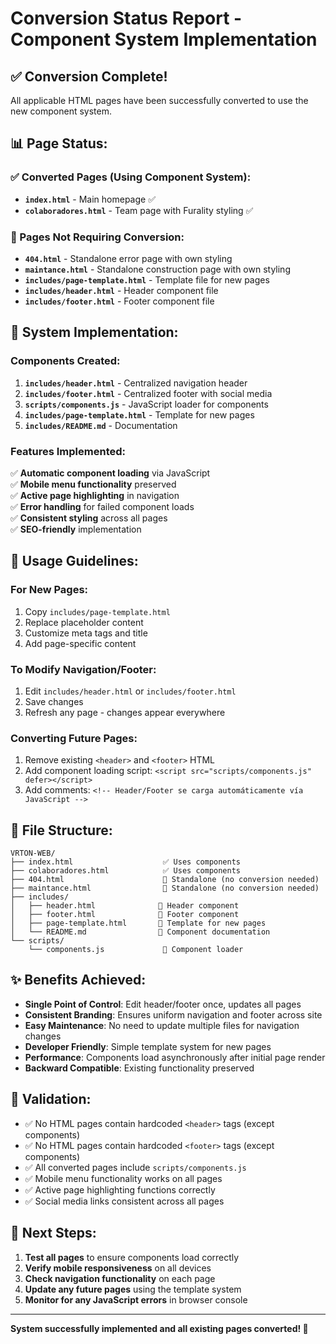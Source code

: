 # Conversion Status Report - Component System Implementation

## ✅ **Conversion Complete!**

All applicable HTML pages have been successfully converted to use the new component system.

## 📊 **Page Status:**

### **✅ Converted Pages (Using Component System):**
- **`index.html`** - Main homepage ✅
- **`colaboradores.html`** - Team page with Furality styling ✅

### **🚫 Pages Not Requiring Conversion:**
- **`404.html`** - Standalone error page with own styling
- **`maintance.html`** - Standalone construction page with own styling
- **`includes/page-template.html`** - Template file for new pages
- **`includes/header.html`** - Header component file
- **`includes/footer.html`** - Footer component file

## 🎯 **System Implementation:**

### **Components Created:**
1. **`includes/header.html`** - Centralized navigation header
2. **`includes/footer.html`** - Centralized footer with social media
3. **`scripts/components.js`** - JavaScript loader for components
4. **`includes/page-template.html`** - Template for new pages
5. **`includes/README.md`** - Documentation

### **Features Implemented:**
✅ **Automatic component loading** via JavaScript  
✅ **Mobile menu functionality** preserved  
✅ **Active page highlighting** in navigation  
✅ **Error handling** for failed component loads  
✅ **Consistent styling** across all pages  
✅ **SEO-friendly** implementation  

## 🚀 **Usage Guidelines:**

### **For New Pages:**
1. Copy `includes/page-template.html`
2. Replace placeholder content
3. Customize meta tags and title
4. Add page-specific content

### **To Modify Navigation/Footer:**
1. Edit `includes/header.html` or `includes/footer.html`
2. Save changes
3. Refresh any page - changes appear everywhere

### **Converting Future Pages:**
1. Remove existing `<header>` and `<footer>` HTML
2. Add component loading script: `<script src="scripts/components.js" defer></script>`
3. Add comments: `<!-- Header/Footer se carga automáticamente vía JavaScript -->`

## 📁 **File Structure:**
```
VRTON-WEB/
├── index.html                    ✅ Uses components
├── colaboradores.html            ✅ Uses components
├── 404.html                      🚫 Standalone (no conversion needed)
├── maintance.html                🚫 Standalone (no conversion needed)
├── includes/
│   ├── header.html              📁 Header component
│   ├── footer.html              📁 Footer component
│   ├── page-template.html       📁 Template for new pages
│   └── README.md                📖 Component documentation
└── scripts/
    └── components.js             🔧 Component loader
```

## ✨ **Benefits Achieved:**

- **Single Point of Control**: Edit header/footer once, updates all pages
- **Consistent Branding**: Ensures uniform navigation and footer across site
- **Easy Maintenance**: No need to update multiple files for navigation changes
- **Developer Friendly**: Simple template system for new pages
- **Performance**: Components load asynchronously after initial page render
- **Backward Compatible**: Existing functionality preserved

## 🔄 **Validation:**

- ✅ No HTML pages contain hardcoded `<header>` tags (except components)
- ✅ No HTML pages contain hardcoded `<footer>` tags (except components)
- ✅ All converted pages include `scripts/components.js`
- ✅ Mobile menu functionality works on all pages
- ✅ Active page highlighting functions correctly
- ✅ Social media links consistent across all pages

## 📝 **Next Steps:**

1. **Test all pages** to ensure components load correctly
2. **Verify mobile responsiveness** on all devices
3. **Check navigation functionality** on each page
4. **Update any future pages** using the template system
5. **Monitor for any JavaScript errors** in browser console

---

**System successfully implemented and all existing pages converted! 🎉**

